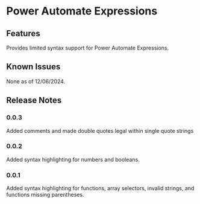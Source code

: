 # Power Automate Expressions

## Features

Provides limited syntax support for Power Automate Expressions.

## Known Issues

None as of 12/06/2024.

## Release Notes

### 0.0.3

Added comments and made double quotes legal within single quote strings

### 0.0.2

Added syntax highlighting for numbers and booleans.

### 0.0.1

Added syntax highlighting for functions, array selectors, invalid strings, and functions missing parentheses.
